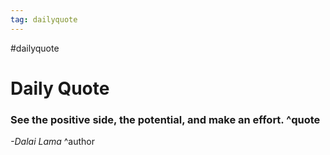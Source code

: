 ```yaml
---
tag: dailyquote
---
```


#dailyquote

# Daily Quote

### See the positive side, the potential, and make an effort. ^quote
*-Dalai Lama* ^author
